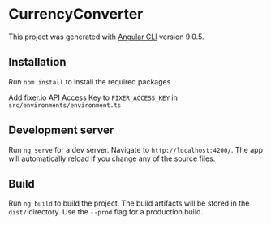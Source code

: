 # CurrencyConverter

This project was generated with [Angular CLI](https://github.com/angular/angular-cli) version 9.0.5.

## Installation

Run `npm install` to install the required packages

Add fixer.io API Access Key to `FIXER_ACCESS_KEY` in `src/environments/environment.ts`


## Development server

Run `ng serve` for a dev server. Navigate to `http://localhost:4200/`. The app will automatically reload if you change any of the source files.

## Build

Run `ng build` to build the project. The build artifacts will be stored in the `dist/` directory. Use the `--prod` flag for a production build.

